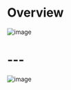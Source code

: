 # Overview

![image](https://user-images.githubusercontent.com/81821381/235374635-7cf4d936-f84d-422f-9231-cde7236ac6ca.png)
# ---
![image](https://user-images.githubusercontent.com/81821381/235374666-3834ac8c-2fdb-4749-a4b6-42b54143aed9.png)
